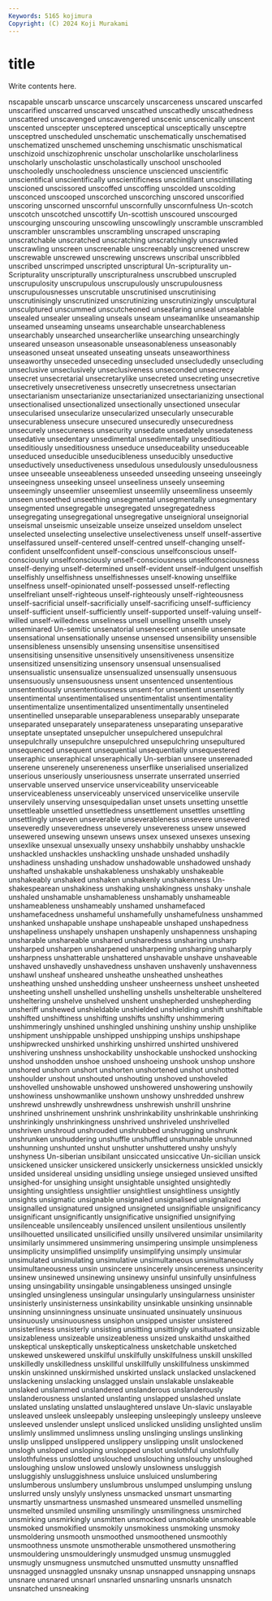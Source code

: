 ```yaml
---
Keywords: 5165 kojimura
Copyright: (C) 2024 Koji Murakami
---
```


# title

Write contents here.



nscapable
unscarb unscarce unscarcely unscarceness unscared unscarfed unscarified unscarred unscarved unscathed
unscathedly unscathedness unscattered unscavenged unscavengered unscenic unscenically unscent unscented unscepter
unsceptered unsceptical unsceptically unsceptre unsceptred unscheduled unschematic unschematically unschematised unschematized
unschemed unscheming unschismatic unschismatical unschizoid unschizophrenic unscholar unscholarlike unscholarliness unscholarly
unscholastic unscholastically unschool unschooled unschooledly unschooledness unscience unscienced unscientific unscientifical
unscientifically unscientificness unscintillant unscintillating unscioned unscissored unscoffed unscoffing unscolded unscolding
unsconced unscooped unscorched unscorching unscored unscorified unscoring unscorned unscornful unscornfully
unscornfulness Un-scotch unscotch unscotched unscottify Un-scottish unscoured unscourged unscourging unscouring
unscowling unscowlingly unscramble unscrambled unscrambler unscrambles unscrambling unscraped unscraping unscratchable
unscratched unscratching unscratchingly unscrawled unscrawling unscreen unscreenable unscreenably unscreened unscrew
unscrewable unscrewed unscrewing unscrews unscribal unscribbled unscribed unscrimped unscripted unscriptural
Un-scripturality un-Scripturality unscripturally unscripturalness unscrubbed unscrupled unscrupulosity unscrupulous unscrupulously unscrupulousness
unscrupulousnesses unscrutable unscrutinised unscrutinising unscrutinisingly unscrutinized unscrutinizing unscrutinizingly unsculptural unsculptured
unscummed unscutcheoned unseafaring unseal unsealable unsealed unsealer unsealing unseals unseam
unseamanlike unseamanship unseamed unseaming unseams unsearchable unsearchableness unsearchably unsearched unsearcherlike
unsearching unsearchingly unseared unseason unseasonable unseasonableness unseasonably unseasoned unseat unseated
unseating unseats unseaworthiness unseaworthy unseceded unseceding unsecluded unsecludedly unsecluding unseclusive
unseclusively unseclusiveness unseconded unsecrecy unsecret unsecretarial unsecretarylike unsecreted unsecreting unsecretive
unsecretively unsecretiveness unsecretly unsecretness unsectarian unsectarianism unsectarianize unsectarianized unsectarianizing unsectional
unsectionalised unsectionalized unsectionally unsectioned unsecular unsecularised unsecularize unsecularized unsecularly unsecurable
unsecurableness unsecure unsecured unsecuredly unsecuredness unsecurely unsecureness unsecurity unsedate unsedately
unsedateness unsedative unsedentary unsedimental unsedimentally unseditious unseditiously unseditiousness unseduce unseduceability
unseduceable unseduced unseducible unseducibleness unseducibly unseductive unseductively unseductiveness unsedulous unsedulously
unsedulousness unsee unseeable unseeableness unseeded unseeding unseeing unseeingly unseeingness unseeking
unseel unseeliness unseely unseeming unseemingly unseemlier unseemliest unseemlily unseemliness unseemly
unseen unseethed unseething unsegmental unsegmentally unsegmentary unsegmented unsegregable unsegregated unsegregatedness
unsegregating unsegregational unsegregative unseignioral unseignorial unseismal unseismic unseizable unseize unseized
unseldom unselect unselected unselecting unselective unselectiveness unself unself-assertive unselfassured unself-centered
unself-centred unself-changing unself-confident unselfconfident unself-conscious unselfconscious unself-consciously unselfconsciously unself-consciousness unselfconsciousness
unself-denying unself-determined unself-evident unself-indulgent unselfish unselfishly unselfishness unselfishnesses unself-knowing unselflike
unselfness unself-opinionated unself-possessed unself-reflecting unselfreliant unself-righteous unself-righteously unself-righteousness unself-sacrificial unself-sacrificially
unself-sacrificing unself-sufficiency unself-sufficient unself-sufficiently unself-supported unself-valuing unself-willed unself-willedness unseliness unsell
unselling unselth unsely unseminared Un-semitic unsenatorial unsenescent unsenile unsensate unsensational
unsensationally unsense unsensed unsensibility unsensible unsensibleness unsensibly unsensing unsensitise unsensitised
unsensitising unsensitive unsensitively unsensitiveness unsensitize unsensitized unsensitizing unsensory unsensual unsensualised
unsensualistic unsensualize unsensualized unsensually unsensuous unsensuously unsensuousness unsent unsentenced unsententious
unsententiously unsententiousness unsent-for unsentient unsentiently unsentimental unsentimentalised unsentimentalist unsentimentality unsentimentalize
unsentimentalized unsentimentally unsentineled unsentinelled unseparable unseparableness unseparably unseparate unseparated unseparately
unseparateness unseparating unseparative unseptate unseptated unsepulcher unsepulchered unsepulchral unsepulchrally unsepulchre
unsepulchred unsepulchring unsepultured unsequenced unsequent unsequential unsequentially unsequestered unseraphic unseraphical
unseraphically Un-serbian unsere unserenaded unserene unserenely unsereneness unserflike unserialised unserialized
unserious unseriously unseriousness unserrate unserrated unserried unservable unserved unservice unserviceability
unserviceable unserviceableness unserviceably unserviced unservicelike unservile unservilely unserving unsesquipedalian unset
unsets unsetting unsettle unsettleable unsettled unsettledness unsettlement unsettles unsettling unsettlingly
unseven unseverable unseverableness unsevere unsevered unseveredly unseveredness unseverely unsevereness unsew
unsewed unsewered unsewing unsewn unsews unsex unsexed unsexes unsexing unsexlike
unsexual unsexually unsexy unshabbily unshabby unshackle unshackled unshackles unshackling unshade
unshaded unshadily unshadiness unshading unshadow unshadowable unshadowed unshady unshafted unshakable
unshakableness unshakably unshakeable unshakeably unshaked unshaken unshakenly unshakenness Un-shakespearean unshakiness
unshaking unshakingness unshaky unshale unshaled unshamable unshamableness unshamably unshameable unshameableness
unshameably unshamed unshamefaced unshamefacedness unshameful unshamefully unshamefulness unshammed unshanked unshapable
unshape unshapeable unshaped unshapedness unshapeliness unshapely unshapen unshapenly unshapenness unshaping
unsharable unshareable unshared unsharedness unsharing unsharp unsharped unsharpen unsharpened unsharpening
unsharping unsharply unsharpness unshatterable unshattered unshavable unshave unshaveable unshaved unshavedly
unshavedness unshaven unshavenly unshavenness unshawl unsheaf unsheared unsheathe unsheathed unsheathes
unsheathing unshed unshedding unsheer unsheerness unsheet unsheeted unsheeting unshell unshelled
unshelling unshells unshelterable unsheltered unsheltering unshelve unshelved unshent unshepherded unshepherding
unsheriff unshewed unshieldable unshielded unshielding unshift unshiftable unshifted unshiftiness unshifting
unshifts unshifty unshimmering unshimmeringly unshined unshingled unshining unshiny unship unshiplike
unshipment unshippable unshipped unshipping unships unshipshape unshipwrecked unshirked unshirking unshirred
unshirted unshivered unshivering unshness unshockability unshockable unshocked unshocking unshod unshodden
unshoe unshoed unshoeing unshook unshop unshore unshored unshorn unshort unshorten
unshortened unshot unshotted unshoulder unshout unshouted unshouting unshoved unshoveled unshovelled
unshowable unshowed unshowered unshowering unshowily unshowiness unshowmanlike unshown unshowy unshredded
unshrew unshrewd unshrewdly unshrewdness unshrewish unshrill unshrine unshrined unshrinement unshrink
unshrinkability unshrinkable unshrinking unshrinkingly unshrinkingness unshrived unshriveled unshrivelled unshriven unshroud
unshrouded unshrubbed unshrugging unshrunk unshrunken unshuddering unshuffle unshuffled unshunnable unshunned
unshunning unshunted unshut unshutter unshuttered unshy unshyly unshyness Un-siberian unsibilant
unsiccated unsiccative Un-sicilian unsick unsickened unsicker unsickered unsickerly unsickerness unsickled
unsickly unsided unsidereal unsiding unsidling unsiege unsieged unsieved unsifted unsighed-for
unsighing unsight unsightable unsighted unsightedly unsighting unsightless unsightlier unsightliest unsightliness
unsightly unsights unsigmatic unsignable unsignaled unsignalised unsignalized unsignalled unsignatured unsigned
unsigneted unsignifiable unsignificancy unsignificant unsignificantly unsignificative unsignified unsignifying unsilenceable unsilenceably
unsilenced unsilent unsilentious unsilently unsilhouetted unsilicated unsilicified unsilly unsilvered unsimilar
unsimilarity unsimilarly unsimmered unsimmering unsimpering unsimple unsimpleness unsimplicity unsimplified unsimplify
unsimplifying unsimply unsimular unsimulated unsimulating unsimulative unsimultaneous unsimultaneously unsimultaneousness unsin
unsincere unsincerely unsincereness unsincerity unsinew unsinewed unsinewing unsinewy unsinful unsinfully
unsinfulness unsing unsingability unsingable unsingableness unsinged unsingle unsingled unsingleness unsingular
unsingularly unsingularness unsinister unsinisterly unsinisterness unsinkability unsinkable unsinking unsinnable unsinning
unsinningness unsinuate unsinuated unsinuately unsinuous unsinuously unsinuousness unsiphon unsipped unsister
unsistered unsisterliness unsisterly unsisting unsitting unsittingly unsituated unsizable unsizableness unsizeable
unsizeableness unsized unskaithd unskaithed unskeptical unskeptically unskepticalness unsketchable unsketched unskewed
unskewered unskilful unskilfully unskilfulness unskill unskilled unskilledly unskilledness unskillful unskillfully
unskillfulness unskimmed unskin unskinned unskirmished unskirted unslack unslacked unslackened unslackening
unslacking unslagged unslain unslakable unslakeable unslaked unslammed unslandered unslanderous unslanderously
unslanderousness unslanted unslanting unslapped unslashed unslate unslated unslating unslatted unslaughtered
unslave Un-slavic unslayable unsleaved unsleek unsleepably unsleeping unsleepingly unsleepy unsleeve
unsleeved unslender unslept unsliced unslicked unsliding unslighted unslim unslimly unslimmed
unslimness unsling unslinging unslings unslinking unslip unslipped unslippered unslippery unslipping
unslit unslockened unslogh unsloped unsloping unslopped unslot unslothful unslothfully unslothfulness
unslotted unslouched unslouching unslouchy unsloughed unsloughing unslow unslowed unslowly unslowness
unsluggish unsluggishly unsluggishness unsluice unsluiced unslumbering unslumberous unslumbery unslumbrous unslumped
unslumping unslung unslurred unsly unslyly unslyness unsmacked unsmart unsmarting unsmartly
unsmartness unsmashed unsmeared unsmelled unsmelling unsmelted unsmiled unsmiling unsmilingly unsmilingness
unsmirched unsmirking unsmirkingly unsmitten unsmocked unsmokable unsmokeable unsmoked unsmokified unsmokily
unsmokiness unsmoking unsmoky unsmoldering unsmooth unsmoothed unsmoothened unsmoothly unsmoothness unsmote
unsmotherable unsmothered unsmothering unsmouldering unsmoulderingly unsmudged unsmug unsmuggled unsmugly unsmugness
unsmutched unsmutted unsmutty unsnaffled unsnagged unsnaggled unsnaky unsnap unsnapped unsnapping
unsnaps unsnare unsnared unsnarl unsnarled unsnarling unsnarls unsnatch unsnatched unsneaking
